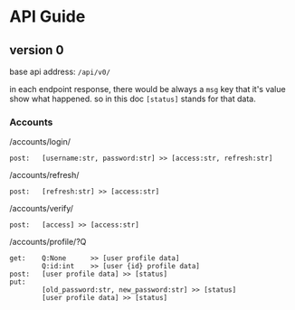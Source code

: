 # API Guide

## version 0

base api address: `/api/v0/`

in each endpoint response, there would be always a `msg` key that it's value show what happened.
so in this doc `[status]` stands for that data.

### Accounts

/accounts/login/
```
post:   [username:str, password:str] >> [access:str, refresh:str]
```
/accounts/refresh/
```
post:   [refresh:str] >> [access:str]
```
/accounts/verify/
```
post:   [access] >> [access:str]
```
/accounts/profile/?Q
```
get:    Q:None      >> [user profile data]
        Q:id:int    >> [user {id} profile data]
post:   [user profile data] >> [status] 
put:
        [old_password:str, new_password:str] >> [status]
        [user profile data] >> [status]
```


